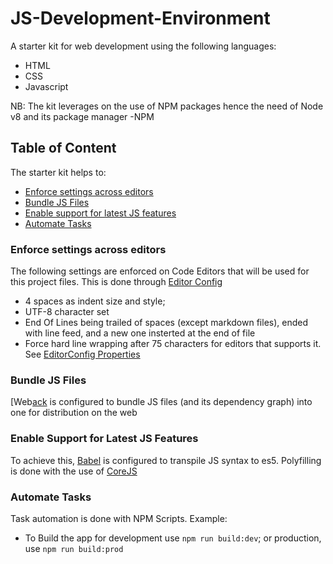 # JS-Development-Environment
A starter kit for web development using the following languages:
- HTML
- CSS
- Javascript

NB: The kit leverages on the use of NPM packages hence the need of Node v8 and its package manager -NPM

## Table of Content
The starter kit helps to:
- [Enforce settings across editors](#enforce-settings-across-editors)
- [Bundle JS Files](#bundle-js-files)
- [Enable support for latest JS features](#enable-support-for-latest-js-Features)
- [Automate Tasks](#automate-tasks)

### Enforce settings across editors
The following settings are enforced on Code Editors that will be used for this project files.
This is done through [Editor Config](editorconfig.org)
- 4 spaces as indent size and style; 
- UTF-8 character set
- End Of Lines being trailed of spaces (except markdown files), ended with line feed, and a new one insterted at the end of file
- Force hard line wrapping after 75 characters for editors that supports it.
See [EditorConfig Properties](https://github.com/editorconfig/editorconfig/wiki/EditorConfig-Properties)

### Bundle JS Files
[Web[ack](https://webpack.js.org/) is configured to bundle JS files (and its dependency graph) into one for distribution on the web

### Enable Support for Latest JS Features
To achieve this, [Babel](https://babeljs.io) is configured to transpile JS syntax to es5. Polyfilling is done with the use of [CoreJS](https://github.com/zloirock/core-js)

### Automate Tasks
Task automation is done with NPM Scripts. Example:
- To Build the app for development use ```npm run build:dev```; or production, use ```npm run build:prod```
